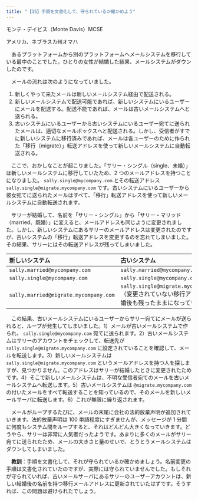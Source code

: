 ```yaml
---
title: "【15】手順を文書化して、守られているか確かめよう"
---
```



モンテ・デイビス（Monte Davis）MCSE



アメリカ、ネブラスカ州オマハ


　あるプラットフォームから別のプラットフォームヘメールシステムを移行している最中のことでした。ひとりの女性が結婚した結果、メールシステムがダウンしたのです。

　メールの流れは次のようになっていました。

1.  新しくやって来たメールは新しいメールシステム経由で配送される。
2.  新しいメールシステムで配送可能であれば、新しいシステムにいるユーザーにメールを配送する。配送不能であれば、メールは古いメールシステムへと送られる。
3.  古いシステムにいるユーザーから古いシステムにいるユーザー宛てに送られたメールは、適切なメールボックスへと配送される。しかし、受信者がすでに新しいシステムに移行済みであれば、メールは各ユーザーのために作られた「移行（migrate）」転送アドレスを使って新しいメールシステムに自動転送される。

　ここで、おかしなことが起こりました。「サリー・シングル（single、未婚）」は新しいメールシステムに移行していたため、2 つのメールアドレスを持つことになりました。 `sally.single@mycompany.com` とその転送アドレス `sally.single@migrate.mycompany.com` です。古いシステムにいるユーザーから彼女宛てに送られたメールはすべて、「移行」転送アドレスを使って新しいメールシステムに自動転送されます。

　サリーが結婚して、名前を「サリー・シングル」から「サリー・マリッド（married、既婚）」に変えると、メールアドレスも同じように変更されました。しかし、新しいシステムにあるサリーのメールアドレスは変更されたのですが、古いシステムの「移行」転送アドレスを変更するのを忘れてしまいました。その結果、サリーにはその転送アドレスが残ってしまいました。

| 新しいシステム                               | 古いシステム                                                                |
| :------------------------------------ | :-------------------------------------------------------------------- |
| `sally.married@mycompany.com`         | `sally.married@mycompany.com`                                         |
| `sally.single@mycompany.com`          | `sally.single@mycompany.com`                                          |
| `sally.married@migrate.mycompany.com` | `sally.single@migrate.mycompany.com` （変更されていない移行アドレス、結婚後も残ったままになっていた） |

　この結果、古いメールシステムにいるユーザーからサリー宛てにメールが送られると、ループが発生してしまいました。1）メールが古いメールシステムで作られ、 `sally.single@mycompany.com` 宛てに送られます。2）古いメールシステムはサリーのアカウントをチェックして、転送先が `sally.single@migrate.mycompany.com` に設定されていることを確認して、メールを転送します。3）新しいメールシステムは `sally.single@migrate.mycompany.com` というメールアドレスを持つ人を探しますが、見つかりません。このアドレスはサリーが結婚したときに変更されたためです。4）そこで新しいメールシステムは、不明な受信者宛てのメールを古いメールシステムへ転送します。5）古いメールシステムは `@migrate.mycompany.com` の付いたメールをすべて転送することを知っているので、そのメールを新しいメールサーバに転送します。6）これが無限に繰り返されます。

　メールがループするたびに、メールの末尾に会社の法的放棄声明が追加されていきます。法的放棄声明は 100 単語程度にすぎませんが、メッセージが 1 分間に何度もシステム間をループすると、それはどんどん大きくなっていきます。どうやら、サリーは非常に人気者だったようです。あまりに多くのメールがサリー宛てに送られたため、メールの大きさと量のせいで、とうとうメールシステムはダウンしてしまいました。

　**教訓**：手順を文書化して、それが守られているか確かめましょう。名前変更の手順は文書化されていたのですが、実際には守られていませんでした。もしそれが守られていれば、古いメールサーバにあるサリーのユーザーアカウントは、新しい結婚後の名前を持つ移行メールアドレスに更新されていたはずです。そうすれば、この問題は避けられたでしょう。
